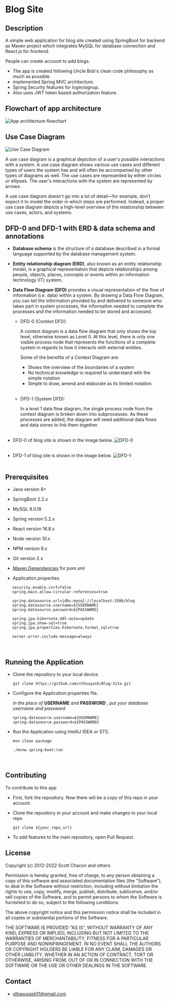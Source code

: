 # Blog Site

## Description

A simple web application for blog site created using SpringBoot for backend as Maven project which integrates MySQL for database connection and React.js for frontend.

People can create account to add blogs.

- The app is created following Uncle Bob's clean code philosophy as much as possible.
- implemented Spring MVC architecture.
- Spring Security features for login/signup.
- Also uses JWT token based authorization feature.
  <br/>

## Flowchart of app architecture

![App architecture flowchart](src/main/resources/images/App_flowchart.jpg)
<br/>

## Use Case Diagram

![Use Case Diagram](src/main/resources/images/Use_case_diagram_for_blogsite.jpg)

A use case diagram is a graphical depiction of a user's possible interactions with a system. A use case diagram shows various use cases and different types of users the system has and will often be accompanied by other types of diagrams as well. The use cases are represented by either circles or ellipses. The user's interactions with the system are represented by arrows.

A use case diagram doesn't go into a lot of detail—for example, don't expect it to model the order in which steps are performed. Instead, a proper use case diagram depicts a high-level overview of the relationship between use cases, actors, and systems.
<br/>

## DFD-0 and DFD-1 with ERD & data schema and annotations

- **Database schema** is the structure of a database described in a formal language supported by the database management system.

- **Entity relationship diagram (ERD)**, also known as an entity relationship model, is a graphical representation that depicts relationships among people, objects, places, concepts or events within an information technology (IT) system.

- **Data Flow Diagram (DFD)** provides a visual representation of the flow of information (i.e. data) within a system. By drawing a Data Flow Diagram, you can tell the information provided by and delivered to someone who takes part in system processes, the information needed to complete the processes and the information needed to be stored and accessed.

  - DFD-0 (Context DFD):

    A context diagram is a data flow diagram that only shows the top level, otherwise known as Level 0. At this level, there is only one visible process node that represents the functions of a complete system in regards to how it interacts with external entities.

    Some of the benefits of a Context Diagram are:

    - Shows the overview of the boundaries of a system
    - No technical knowledge is required to understand with the simple notation
    - Simple to draw, amend and elaborate as its limited notation.
      <br/><br/>

  - DFD-1 (System DFD):

    In a level 1 data flow diagram, the single process node from the context diagram is broken down into subprocesses. As these processes are added, the diagram will need additional data flows and data stores to link them together.
    <br/><br/>

- DFD-0 of blog site is shown in the image below.
  ![DFD-0]()
  <br/><br/>

- DFD-1 of blog site is shown in the image below.
  ![DFD-1]()
  <br/><br/>

## Prerequisites

- Java version 8+
- SpringBoot 2.2.x
- MySQL 8.0.18
- Spring version 5.2.x
- React version 16.8.x
- Node version 10.x
- NPM version 6.x
- Git version 2.x
- [Maven Dependencies](https://github.com/sthsuyash/Blog-Site/blob/main/pom.xml) for _pom.xml_

- Application.properties

 ```application.properties
    security.enable.csrf=false
    spring.main.allow-circular-references=true
    
    spring.datasource.url=jdbc:mysql://localhost:3306/blog  
    spring.datasource.username=${USERNAME}
    spring.datasource.password=${PASSWORD}
    
    spring.jpa.hibernate.ddl-auto=update
    spring.jpa.show-sql=true
    spring.jpa.properties.hibernate.format_sql=true
    
    server.error.include-message=always
 ```

 <br/>

## Running the Application

- Clone the repository to your local device.

  ```git
  git clone https://github.com/sthsuyash/Blog-Site.git
  ```

- Configure the Application.properties file.

  _in the place of_ **USERNAME** _and_ **PASSWORD** _, put your database username and password_

  ```properties
  spring.datasource.username=${USERNAME}
  spring.datasource.password=${PASSWORD}
  ```

- Run the Application using IntelliJ IDEA or STS.

  ```mvn
  mvn clean package
  ```

  ```mvn
  ./mvnw spring-boot:run
  ```

  <br/>

## Contributing

To contribute to this app

- First, fork the repository. Now there will be a copy of this repo in your account.
- Clone the repository in your account and make changes to your local repo

  ```git
  git clone ${your_repo_url}
  ```

- To add features to the main repository, open Pull Request.
  <br/>

## License

Copyright (c) 2012-2022 Scott Chacon and others

Permission is hereby granted, free of charge, to any person obtaining
a copy of this software and associated documentation files (the
"Software"), to deal in the Software without restriction, including
without limitation the rights to use, copy, modify, merge, publish,
distribute, sublicense, and/or sell copies of the Software, and to
permit persons to whom the Software is furnished to do so, subject to
the following conditions:

The above copyright notice and this permission notice shall be
included in all copies or substantial portions of the Software.

THE SOFTWARE IS PROVIDED "AS IS", WITHOUT WARRANTY OF ANY KIND,
EXPRESS OR IMPLIED, INCLUDING BUT NOT LIMITED TO THE WARRANTIES OF
MERCHANTABILITY, FITNESS FOR A PARTICULAR PURPOSE AND
NONINFRINGEMENT. IN NO EVENT SHALL THE AUTHORS OR COPYRIGHT HOLDERS BE
LIABLE FOR ANY CLAIM, DAMAGES OR OTHER LIABILITY, WHETHER IN AN ACTION
OF CONTRACT, TORT OR OTHERWISE, ARISING FROM, OUT OF OR IN CONNECTION
WITH THE SOFTWARE OR THE USE OR OTHER DEALINGS IN THE SOFTWARE.
<br/>

[Comment]: <> (## Citation)

## Contact

- sthasuyash11@gmail.com
